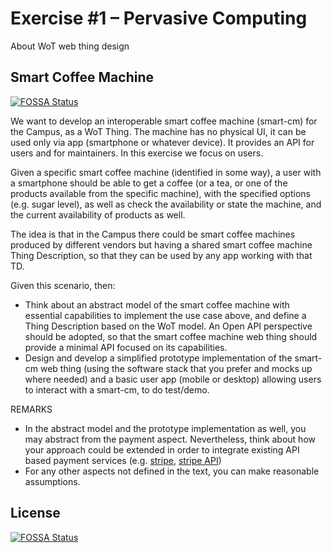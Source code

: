 # Exercise #1 &ndash; Pervasive Computing

About WoT web thing design

## Smart Coffee Machine
[![FOSSA Status](https://app.fossa.com/api/projects/git%2Bgithub.com%2Fnicolasfara%2Fsmart-cm.svg?type=shield)](https://app.fossa.com/projects/git%2Bgithub.com%2Fnicolasfara%2Fsmart-cm?ref=badge_shield)


We want to develop an interoperable smart coffee machine (smart-cm) for the Campus, as a WoT Thing. The machine has no
physical UI, it can be used only via app (smartphone or whatever device). It provides an API for users and for
maintainers. In this exercise we focus on users.

Given a specific smart coffee machine (identified in some way), a user with a smartphone should be able to get a
coffee (or a tea, or one of the products available from the specific machine), with the specified options (e.g. sugar
level), as well as check the availability or state the machine, and the current availability of products as well.

The idea is that in the Campus there could be smart coffee machines produced by different vendors but having a shared
smart coffee machine Thing Description, so that they can be used by any app working with that TD.

Given this scenario, then:

- Think about an abstract model of the smart coffee machine with essential capabilities to implement the use case above,
  and define a Thing Description based on the WoT model. An Open API perspective should be adopted, so that the smart
  coffee machine web thing should provide a minimal API focused on its capabilities.
- Design and develop a simplified prototype implementation of the smart-cm web thing (using the software stack that you
  prefer and mocks up where needed) and a basic user app (mobile or desktop) allowing users to interact with a smart-cm,
  to do test/demo.

REMARKS

- In the abstract model and the prototype implementation as well, you may abstract from the payment aspect.
  Nevertheless, think about how your approach could be extended in order to integrate existing API based payment
  services (e.g. [stripe](https://stripe.com), [stripe API](https://stripe.com/docs/api))
- For any other aspects not defined in the text, you can make reasonable assumptions.

## License
[![FOSSA Status](https://app.fossa.com/api/projects/git%2Bgithub.com%2Fnicolasfara%2Fsmart-cm.svg?type=large)](https://app.fossa.com/projects/git%2Bgithub.com%2Fnicolasfara%2Fsmart-cm?ref=badge_large)